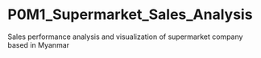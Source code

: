 # P0M1_Supermarket_Sales_Analysis
Sales performance analysis and visualization of supermarket company based in Myanmar
